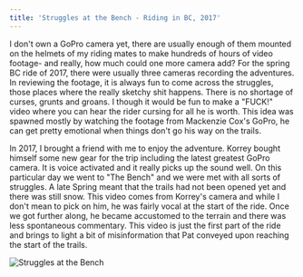 ```yaml
---
title: 'Struggles at the Bench - Riding in BC, 2017'
---
```


I don't own a GoPro camera yet, there are usually enough of them mounted on the helmets of my riding mates to make hundreds of hours of video footage- and really, how much could one more camera add?  For the spring BC ride of 2017, there were usually three cameras recording the adventures.  In reviewing the footage, it is always fun to come across the struggles, those places where the really sketchy shit happens.  There is no shortage of curses, grunts and groans. I though it would be fun to make a "FUCK!" video where you can hear the rider cursing for all he is worth.  This idea was spawned mostly by watching the footage from Mackenzie Cox's GoPro, he can get pretty emotional when things don't go his way on the trails.

In 2017, I brought a friend with me to enjoy the adventure.  Korrey bought himself some new gear for the trip including the latest greatest GoPro camera.  It is voice activated and it really picks up the sound well.  On this particular day we went to "The Bench" and we were met with all sorts of struggles.  A late Spring meant that the trails had not been opened yet and there was still snow.  This video comes from Korrey's camera and while I don't mean to pick on him, he was fairly vocal at the start of the ride.  Once we got further along, he became accustomed to the terrain and there was less spontaneous commentary.  This video is just the first part of the ride and brings to light a bit of misinformation that Pat conveyed upon reaching the start of the trails.

![Struggles at the Bench](https://youtu.be/Vfp5y6YFROw)